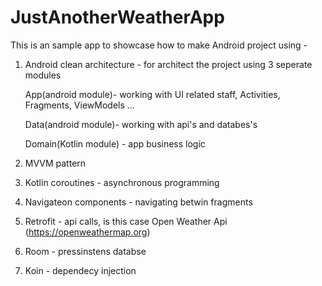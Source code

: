# JustAnotherWeatherApp

This is an sample app to showcase how to make Android project using -

1. Android clean architecture - for architect the project using 3 seperate modules

    App(android module)- working with UI related staff, Activities, Fragments, ViewModels ...

    Data(android module)- working with api's and databes's

    Domain(Kotlin module) - app business logic

2. MVVM pattern

3. Kotlin coroutines - asynchronous programming 

4. Navigateon components - navigating betwin fragments

5. Retrofit - api calls, is this case Open Weather Api (https://openweathermap.org)

6. Room - pressinstens databse

7. Koin - dependecy injection
